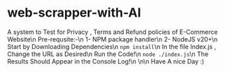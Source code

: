 # web-scrapper-with-AI
A system to Test for Privacy , Terms and Refund policies of E-Commerce Website\n
Pre-requsite:-\n
1- NPM package handler\n
2- NodeJS v20+\n
Start by Downloading Dependencies\n
```npm install```\n
In the file Index.js , Change the URL as Desired\n
Run the Code!\n
```node ./index.js```\n
The Results Should Appear in the Console Log!\n
\n\n
Have A nice Day :)
